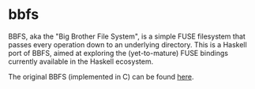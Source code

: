 # bbfs

BBFS, aka the "Big Brother File System", is a simple FUSE filesystem that passes every operation down to an underlying directory. This is a Haskell port of BBFS, aimed at exploring the (yet-to-mature) FUSE bindings currently available in the Haskell ecosystem.

The original BBFS (implemented in C) can be found [here](https://www.cs.nmsu.edu/~pfeiffer/fuse-tutorial/).
